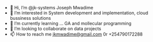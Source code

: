 - 👋 Hi, I’m @jk-systems Joseph Mwadime
- 👀 I’m interested in System development and implementation, cloud bussiness solutions
- 🌱 I’m currently learning ... GA and mollecular programming
- 💞️ I’m looking to collaborate on data projects
- 📫 How to reach me jkmwadime@gmail.com 0r +254790172288

<!---
jk-systems/jk-systems is a ✨ special ✨ repository because its `README.md` (this file) appears on your GitHub profile.
You can click the Preview link to take a look at your changes.
--->
